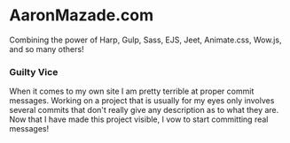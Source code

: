 # AaronMazade.com

Combining the power of Harp, Gulp, Sass, EJS, Jeet, Animate.css, Wow.js, and so many others!

### Guilty Vice
When it comes to my own site I am pretty terrible at proper commit messages. Working on a project that is usually for my eyes only involves several commits that don't really give any description as to what they are. 
Now that I have made this project visible, I vow to start committing real messages!